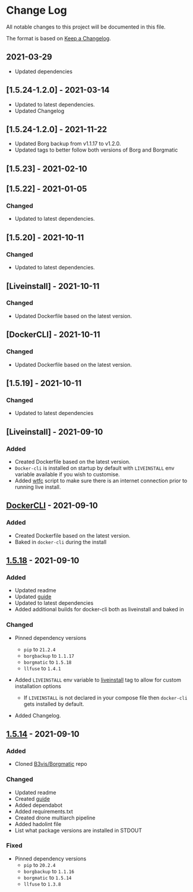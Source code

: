 
# Change Log
All notable changes to this project will be documented in this file.
 
The format is based on [Keep a Changelog](http://keepachangelog.com/).
 
## 2021-03-29

- Updated dependencies

## [1.5.24-1.2.0] - 2021-03-14

- Updated to latest dependencies.
- Updated Changelog

## [1.5.24-1.2.0] - 2021-11-22

- Updated Borg backup from v1.1.17 to v1.2.0.
- Updated tags to better follow both versions of Borg and Borgmatic

## [1.5.23] - 2021-02-10

## [1.5.22] - 2021-01-05
  
### Changed
 
- Updated to latest dependencies.

## [1.5.20] - 2021-10-11
  
### Changed
 
- Updated to latest dependencies.

## [Liveinstall] - 2021-10-11
  
### Changed

- Updated Dockerfile based on the latest version.

## [DockerCLI] - 2021-10-11
  
### Changed

- Updated Dockerfile based on the latest version.

## [1.5.19] - 2021-10-11
  
### Changed
 
- Updated to latest dependencies


## [Liveinstall] - 2021-09-10
  
### Added

- Created Dockerfile based on the latest version.
- `Docker-cli` is installed on startup by default with `LIVEINSTALL` env variable available if you wish to customise.
- Added [wtfc](https://github.com/typekpb/wtfc) script to make sure there is an internet connection prior to running live install.

## [DockerCLI](https://hub.docker.com/layers/164828805/modem7/borgmatic-docker/dockercli/images/sha256-992eeb053c59ad5cc953a4e96c3d702d32bb903b419463a27df9002e8a7f58fd?context=repo) - 2021-09-10
  
### Added

- Created Dockerfile based on the latest version.
- Baked in `docker-cli` during the install

## [1.5.18](https://hub.docker.com/layers/164830365/modem7/borgmatic-docker/1.5.18/images/sha256-12ad2daab8a13192908d9b5f37d7a5c0df1e76c87598bbf330f27c0fc11f78c4?context=repo) - 2021-09-10
  
### Added
 
- Updated readme
- Updated [guide](https://www.modem7.com/books/docker-backup/page/backup-docker-using-borgmatic)
- Updated to latest dependencies
- Added additional builds for docker-cli both as liveinstall and baked in

### Changed
  
- Pinned dependency versions
  - `pip` to `21.2.4`
  - `borgbackup` to `1.1.17`
  - `borgmatic` to `1.5.18`
  - `llfuse` to `1.4.1`

- Added `LIVEINSTALL` env variable to [liveinstall](https://hub.docker.com/layers/164828783/modem7/borgmatic-docker/liveinstall/images/sha256-9d53d2f4f00b7cf1e468db4a1ec10ac3698e0e61a7c0e666d6ac7954fc7f3aa2?context=repo) tag to allow for custom installation options
  - If `LIVEINSTALL` is not declared in your compose file then `docker-cli` gets installed by default. 

- Added Changelog.
 
## [1.5.14](https://hub.docker.com/layers/164832068/modem7/borgmatic-docker/1.5.14/images/sha256-f80eaa0fd3a9e1b42d91fb4fb677d07a43bdcfbc87db43f5a614b2de47b50209?context=repo) - 2021-09-10
 
### Added
- Cloned [B3vis/Borgmatic](https://hub.docker.com/r/b3vis/borgmatic) repo
  
### Changed

- Updated readme
- Created [guide](https://www.modem7.com/books/docker-backup/page/backup-docker-using-borgmatic)
- Added dependabot
- Added requirements.txt
- Created drone multiarch pipeline
- Added hadolint file
- List what package versions are installed in STDOUT

### Fixed

- Pinned dependency versions
  - `pip` to `20.2.4`
  - `borgbackup` to `1.1.16`
  - `borgmatic` to `1.5.14`
  - `llfuse` to `1.3.8`
